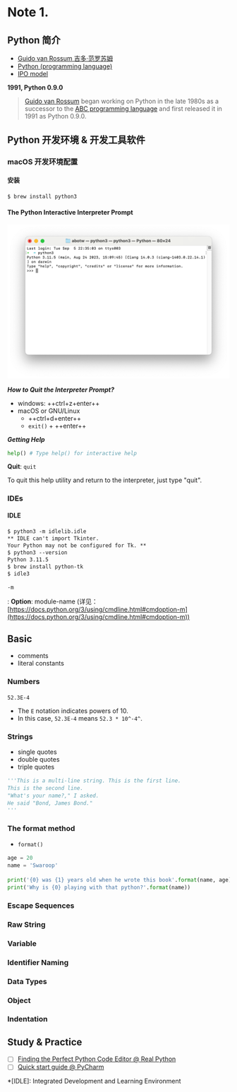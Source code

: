 # Note 1.

## Python 简介

-   [Guido van Rossum 吉多·范罗苏姆](https://en.wikipedia.org/wiki/Guido_van_Rossum)
-   [Python (programming language)](https://en.wikipedia.org/wiki/Python_(programming_language))
-   [IPO model](https://en.wikipedia.org/wiki/IPO_model)

**1991, Python 0.9.0**

>   [Guido van Rossum](https://en.wikipedia.org/wiki/Guido_van_Rossum) began working on Python in the late 1980s as a successor to the [ABC programming language](https://en.wikipedia.org/wiki/ABC_(programming_language)) and first released it in 1991 as Python 0.9.0.

## Python 开发环境 & 开发工具软件

### macOS 开发环境配置

#### 安装

``` sh
$ brew install python3
```

#### The Python Interactive Interpreter Prompt

![image-20230905223735956](./assets/image-20230905223735956.png)

***How to Quit the Interpreter Prompt?***

-   windows: ++ctrl+z+enter++
-   macOS or GNU/Linux
    -   ++ctrl+d+enter++
    -   `exit()` + ++enter++

***Getting Help***

``` py
help() # Type help() for interactive help
```

**Quit**: `quit`

To quit this help utility and return to the interpreter, just type "quit".

### IDEs

#### IDLE

``` shell
$ python3 -m idlelib.idle
** IDLE can't import Tkinter.
Your Python may not be configured for Tk. **
$ python3 --version
Python 3.11.5
$ brew install python-tk
$ idle3
```

`-m`

: **Option**: module-name (详见：[https://docs.python.org/3/using/cmdline.html#cmdoption-m](https://docs.python.org/3/using/cmdline.html#cmdoption-m))

## Basic

-   comments
-   literal constants

### Numbers

`52.3E-4`

-   The `E` notation indicates powers of 10. 
-   In this case, `52.3E-4` means `52.3 * 10^-4^`.

### Strings

-   single quotes
-   double quotes
-   triple quotes

``` py
'''This is a multi-line string. This is the first line.
This is the second line.
"What's your name?," I asked.
He said "Bond, James Bond."
'''
```

### The format method

-   `format()`

``` py title="str_format.py"
age = 20
name = 'Swaroop'

print('{0} was {1} years old when he wrote this book'.format(name, age))
print('Why is {0} playing with that python?'.format(name))
```

### Escape Sequences

### Raw String

### Variable

### Identifier Naming

### Data Types

### Object

### Indentation

## Study & Practice

-   [ ] [Finding the Perfect Python Code Editor @ Real Python](https://realpython.com/courses/finding-perfect-python-code-editor/)
-   [ ] [Quick start guide @ PyCharm](https://www.jetbrains.com/help/pycharm/quick-start-guide.html)

*[IDLE]: Integrated Development and Learning Environment
